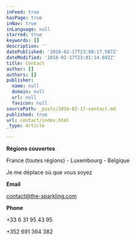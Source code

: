 ```yaml
---
inFeed: true
hasPage: true
inNav: true
inLanguage: null
starred: true
keywords: []
description: ''
datePublished: '2016-02-17T23:08:17.507Z'
dateModified: '2016-02-17T23:01:14.892Z'
title: Contact
author: []
authors: []
publisher:
  name: null
  domain: null
  url: null
  favicon: null
sourcePath: _posts/2016-02-17-contact.md
published: true
url: contact/index.html
_type: Article

---
```

**Régions couvertes**

France (toutes régions) - Luxembourg - Belgique

Je me déplace où que vous soyez

**Email**

contact@the-sparkling.com

**Phone**

+33 6 31 95 43 95

+352 691 364 382